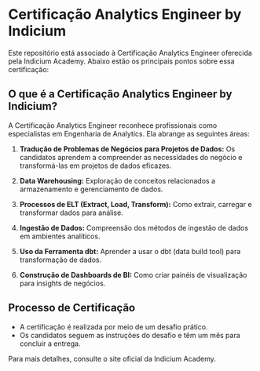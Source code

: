# Certificação Analytics Engineer by Indicium

Este repositório está associado à Certificação Analytics Engineer oferecida pela Indicium Academy. Abaixo estão os principais pontos sobre essa certificação:

## O que é a Certificação Analytics Engineer by Indicium?

A Certificação Analytics Engineer reconhece profissionais como especialistas em Engenharia de Analytics. Ela abrange as seguintes áreas:

1. **Tradução de Problemas de Negócios para Projetos de Dados:** Os candidatos aprendem a compreender as necessidades do negócio e transformá-las em projetos de dados eficazes.

2. **Data Warehousing:** Exploração de conceitos relacionados a armazenamento e gerenciamento de dados.

3. **Processos de ELT (Extract, Load, Transform):** Como extrair, carregar e transformar dados para análise.

4. **Ingestão de Dados:** Compreensão dos métodos de ingestão de dados em ambientes analíticos.

5. **Uso da Ferramenta dbt:** Aprender a usar o dbt (data build tool) para transformação de dados.

6. **Construção de Dashboards de BI:** Como criar painéis de visualização para insights de negócios.

## Processo de Certificação

- A certificação é realizada por meio de um desafio prático.
- Os candidatos seguem as instruções do desafio e têm um mês para concluir a entrega.

Para mais detalhes, consulte o site oficial da Indicium Academy.

